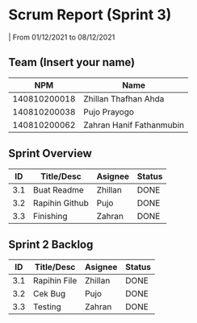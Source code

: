 # Scrum Report (Sprint 3)
| From 01/12/2021 to 08/12/2021

## Team (Insert your name)
| NPM           | Name                     |
| ------------- |-------------             |
| 140810200018  | Zhillan Thafhan Ahda     |
| 140810200038  | Pujo Prayogo             |
| 140810200062  | Zahran Hanif Fathanmubin |

## Sprint Overview
| ID  | Title/Desc       | Asignee | Status  |
| --- | ---------------- | ------- | ------  |
| 3.1 | Buat Readme      | Zhillan | DONE    |
| 3.2 | Rapihin Github   | Pujo    | DONE    |
| 3.3 | Finishing        | Zahran  | DONE    |

## Sprint 2 Backlog
| ID  | Title/Desc       | Asignee | Status  |
| --- | ---------------- | ------- | ------  |
| 3.1 | Rapihin File     | Zhillan | DONE    |
| 3.2 | Cek Bug          | Pujo    | DONE    |
| 3.3 | Testing          | Zahran  | DONE    |

